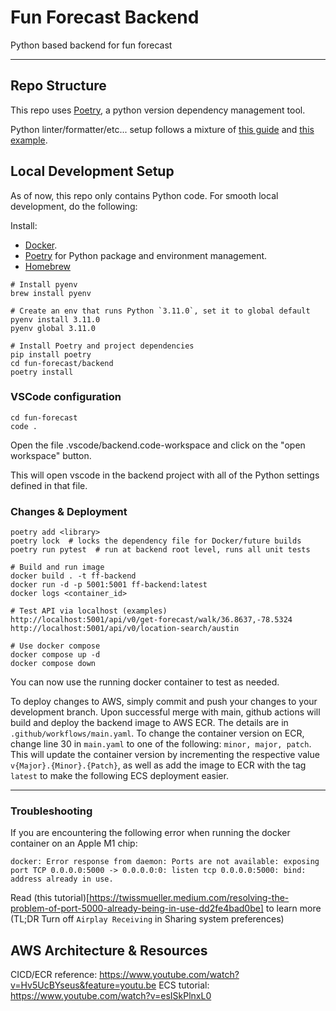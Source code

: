 # Fun Forecast Backend

Python based backend for fun forecast

<hr/>

## Repo Structure

This repo uses [Poetry](https://python-poetry.org/), a python version dependency management tool.

Python linter/formatter/etc... setup follows a mixture of [this guide](https://sourcery.ai/blog/python-best-practices/)
and [this example](https://github.com/bitphage/cookiecutter-base-py-project).

## Local Development Setup

As of now, this repo only contains Python code. For smooth local development, do the following:

Install:

- [Docker](https://www.docker.com/).
- [Poetry](https://python-poetry.org/) for Python package and environment management.
- [Homebrew](https://brew.sh/)

```
# Install pyenv
brew install pyenv

# Create an env that runs Python `3.11.0`, set it to global default
pyenv install 3.11.0
pyenv global 3.11.0

# Install Poetry and project dependencies
pip install poetry
cd fun-forecast/backend
poetry install
```

### VSCode configuration

```
cd fun-forecast
code .
```
Open the file .vscode/backend.code-workspace and click on the "open workspace" button.

This will open vscode in the backend project with all of the Python settings defined in that file.


### Changes & Deployment

```
poetry add <library>
poetry lock  # locks the dependency file for Docker/future builds
poetry run pytest  # run at backend root level, runs all unit tests

# Build and run image
docker build . -t ff-backend
docker run -d -p 5001:5001 ff-backend:latest
docker logs <container_id>

# Test API via localhost (examples)
http://localhost:5001/api/v0/get-forecast/walk/36.8637,-78.5324
http://localhost:5001/api/v0/location-search/austin

# Use docker compose
docker compose up -d
docker compose down
```

You can now use the running docker container to test as needed.

To deploy changes to AWS, simply commit and push your changes to your development branch. Upon successful merge with main, github actions will build and deploy the backend image to AWS ECR. The details are in `.github/workflows/main.yaml`. To change the container version on ECR, change line 30 in `main.yaml` to one of the following: `minor, major, patch`. This will update the container version by incrementing the respective value `v{Major}.{Minor}.{Patch}`, as well as add the image to ECR with the tag `latest` to make the following ECS deployment easier.

<hr/>


### Troubleshooting

If you are encountering the following error when running the docker container on an Apple M1 chip:

```
docker: Error response from daemon: Ports are not available: exposing port TCP 0.0.0.0:5000 -> 0.0.0.0:0: listen tcp 0.0.0.0:5000: bind: address already in use.
```

Read (this tutorial)[https://twissmueller.medium.com/resolving-the-problem-of-port-5000-already-being-in-use-dd2fe4bad0be] to learn more (TL;DR Turn off `Airplay Receiving` in Sharing system preferences)


## AWS Architecture & Resources
CICD/ECR reference: https://www.youtube.com/watch?v=Hv5UcBYseus&feature=youtu.be
ECS tutorial: https://www.youtube.com/watch?v=esISkPlnxL0